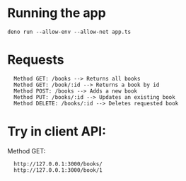 
# Running the app
```
deno run --allow-env --allow-net app.ts
```

# Requests
```
  Method GET: /books --> Returns all books
  Method GET: /book/:id --> Returns a book by id
  Method POST: /books --> Adds a new book
  Method PUT: /books/:id --> Updates an existing book
  Method DELETE: /books/:id --> Deletes requested book
```

# Try in client API:
  Method GET:
  ```
    http://127.0.0.1:3000/books/
    http://127.0.0.1:3000/book/1
  ```
